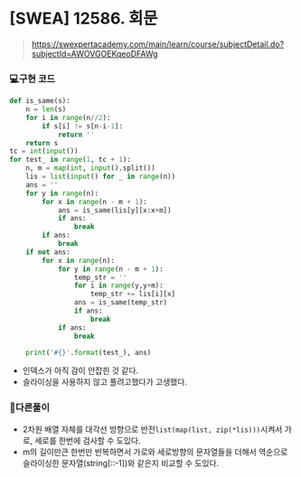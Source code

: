 # [SWEA] 12586. 회문

> https://swexpertacademy.com/main/learn/course/subjectDetail.do?subjectId=AWOVGOEKqeoDFAWg

### 💻구현 코드

```python
def is_same(s):
    n = len(s)
    for i in range(n//2):
        if s[i] != s[n-i-1]:
            return ''
    return s
tc = int(input())
for test_ in range(1, tc + 1):
    n, m = map(int, input().split())
    lis = list(input() for _ in range(n))
    ans = ''
    for y in range(n):
        for x in range(n - m + 1):
            ans = is_same(lis[y][x:x+m])
            if ans:
                break
        if ans:
            break
    if not ans:
        for x in range(n):
            for y in range(n - m + 1):
                temp_str = ''
                for i in range(y,y+m):
                    temp_str += lis[i][x]
                ans = is_same(temp_str)
                if ans:
                    break
            if ans:
                break

    print('#{}'.format(test_), ans)
```

- 인덱스가 아직 감이 안잡힌 것 같다.
- 슬라이싱을 사용하지 않고 풀려고했다가 고생했다.

### 🧐다른풀이

- 2차원 배열 자체를 대각선 방향으로 반전`list(map(list, zip(*lis)))`시켜서 가로, 세로를 한번에 검사할 수 도있다.
- m의 길이만큰 한번만 반복하면서 가로와 세로방향의 문자열들을 더해서 역순으로 슬라이싱한 문자열(string[::-1])와 같은지 비교할 수 도있다.

